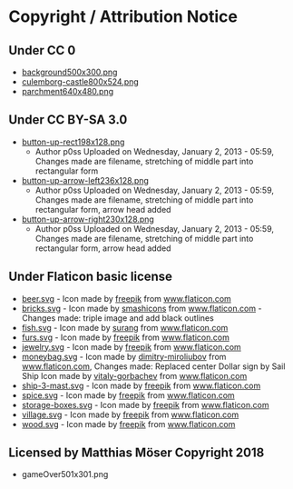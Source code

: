 # Copyright / Attribution Notice

## Under CC 0

- [background500x300.png](https://www.kisscc0.com/clipart/middle-ages-watercolor-painting-castle-castle-vree-3zn99d/)
- [culemborg-castle800x524.png](https://www.kisscc0.com/clipart/middle-ages-watercolor-painting-castle-historic-si-insnvi/)
- [parchment640x480.png](https://opengameart.org/content/old-parchment-paper)

## Under CC BY-SA 3.0

- [button-up-rect198x128.png](https://opengameart.org/content/user-interface-element-pack-panels-buttons-sliders-tables-icons)
  - Author p0ss Uploaded on Wednesday, January 2, 2013 - 05:59, Changes made are filename, stretching of middle part into rectangular form
- [button-up-arrow-left236x128.png](https://opengameart.org/content/user-interface-element-pack-panels-buttons-sliders-tables-icons)
  - Author p0ss Uploaded on Wednesday, January 2, 2013 - 05:59, Changes made are filename, stretching of middle part into rectangular form, arrow head added
- [button-up-arrow-right230x128.png](https://opengameart.org/content/user-interface-element-pack-panels-buttons-sliders-tables-icons)
  - Author p0ss Uploaded on Wednesday, January 2, 2013 - 05:59, Changes made are filename, stretching of middle part into rectangular form, arrow head added

## Under Flaticon basic license

- [beer.svg](https://www.flaticon.com/free-icon/beer_931949) - Icon made by [freepik](https://www.flaticon.com/authors/freepik) from www.flaticon.com
- [bricks.svg](https://www.flaticon.com/free-icon/brick_138498) - Icon made by [smashicons](https://www.flaticon.com/authors/smashicons) from www.flaticon.com - Changes made: triple image and add black outlines
- [fish.svg](https://www.flaticon.com/free-icon/fish_2047923) - Icon made by [surang](https://www.flaticon.com/authors/surang) from www.flaticon.com
- [furs.svg](https://www.flaticon.com/free-icon/animal_1860895#term=fur&page=1&position=11) - Icon made by [freepik](https://www.flaticon.com/authors/freepik) from www.flaticon.com
- [jewelry.svg](https://www.flaticon.com/free-icon/gems_2036039) - Icon made by [freepik](https://www.flaticon.com/authors/freepik) from www.flaticon.com
- [moneybag.svg](https://imgbin.com/png/pYp7av9n/money-bag-png) - Icon made by [dimitry-miroliubov](https://www.flaticon.com/authors/dimitry-miroliubov) from www.flaticon.com, Changes made: Replaced center Dollar sign by Sail Ship Icon made by [vitaly-gorbachev](https://www.flaticon.com/authors/vitaly-gorbachev) from www.flaticon.com
- [ship-3-mast.svg](https://www.flaticon.com/free-icon/ship_2022092) - Icon made by [freepik](https://www.flaticon.com/authors/freepik) from www.flaticon.com
- [spice.svg](https://www.flaticon.com/free-icon/spice_898138) - Icon made by [freepik](https://www.flaticon.com/authors/freepik) from www.flaticon.com
- [storage-boxes.svg](https://www.flaticon.com/free-icon/boxes_1857078) - Icon made by [freepik](https://www.flaticon.com/authors/freepik) from www.flaticon.com
- [village.svg](https://www.flaticon.com/free-icon/village_307797) - Icon made by [freepik](https://www.flaticon.com/authors/freepik) from www.flaticon.com
- [wood.svg](https://www.flaticon.com/free-icon/logs_2077030) - Icon made by [freepik](https://www.flaticon.com/authors/freepik) from www.flaticon.com

## Licensed by Matthias Möser Copyright 2018

- gameOver501x301.png
